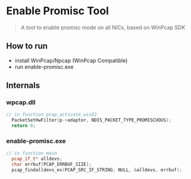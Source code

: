# Enable Promisc Tool

> A tool to enable promisc mode on all NICs, based on WinPcap SDK

## How to run

- install WinPcap/Npcap (WinPcap Compatible)
- run enable-promisc.exe

## Internals

### wpcap.dll

``` cpp
// in function pcap_activate_win32
  PacketSetHwFilter(p->adapter, NDIS_PACKET_TYPE_PROMISCUOUS);
  return 0;
```

### enable-promisc.exe

``` cpp
// in function main
  pcap_if_t* alldevs;
  char errbuf[PCAP_ERRBUF_SIZE];
  pcap_findalldevs_ex(PCAP_SRC_IF_STRING, NULL, &alldevs, errbuf);
```
